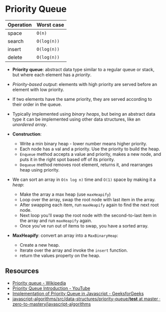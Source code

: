 # Priority Queue

| Operation | Worst case  |
| --------- | ----------- |
| space     | `O(n)`      |
| search    | `O(log(n))` |
| insert    | `O(log(n))` |
| delete    | `O(log(n))` |

* **Priority queue**: abstract data type similar to a regular queue or stack, but where each element has a *priority*.
* *Priority-based output*: elements with high priority are served before an element with low priority.
* If two elements have the same priority, they are served according to their order in the queue.
* Typically implemented using *binary heaps*, but being an abstract data type it can be implemented using other data structures, like an *unordered array*.

* **Construction**:
  * Write a min binary heap - lower number means higher priority.
  * Each node has a val and a priority. Use the priority to build the heap.
  * `Enqueue` method accepts a value and priority, makes a new node, and puts it in the right spot based off of its priority.
  * `Dequeue` method removes root element, returns it, and rearranges heap using priority.

* We can sort an array in `O(n log n)` time and `O(1)` space by making it a *heap*:
  * Make the array a max heap (use `maxHeapify`)
  * Loop over the array, swap the root node with last item in the array.
  * After swapping each item, run `maxHeapify` again to find the next root node.
  * Next loop you'll swap the root node with the second-to-last item in the array and run `maxHeapify` again.
  * Once you've run out of items to swap, you have a sorted array.

* **MaxHeapify**: convert an array into a `MaxBinaryHeap`:
  * Create a new heap.
  * Iterate over the array and invoke the `insert` function.
  * return the values property on the heap.

## Resources

* [Priority queue - Wikipedia](https://en.wikipedia.org/wiki/Priority_queue)
* [Priority Queue Introduction - YouTube](https://www.youtube.com/watch?v=wptevk0bshY)
* [Implementation of Priority Queue in Javascript - GeeksforGeeks](https://www.geeksforgeeks.org/implementation-priority-queue-javascript/)
* [javascript-algorithms/src/data-structures/priority-queue/__test__ at master · zero-to-mastery/javascript-algorithms](https://github.com/zero-to-mastery/javascript-algorithms/tree/master/src/data-structures/priority-queue/__test__)
